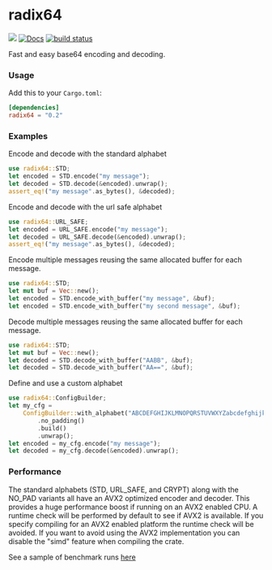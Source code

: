 radix64
=======

[![](http://meritbadge.herokuapp.com/radix64)](https://crates.io/crates/radix64)
[![Docs](https://docs.rs/radix64/badge.svg)](https://docs.rs/radix64)
[![build status](https://api.travis-ci.org/ggriffiniii/radix64.svg)](https://travis-ci.org/ggriffiniii/radix64)

Fast and easy base64 encoding and decoding.

### Usage

Add this to your `Cargo.toml`:

```toml
[dependencies]
radix64 = "0.2"
```

### Examples

Encode and decode with the standard alphabet

```rust
use radix64::STD;
let encoded = STD.encode("my message");
let decoded = STD.decode(&encoded).unwrap();
assert_eq!("my message".as_bytes(), &decoded);
```

Encode and decode with the url safe alphabet

```rust
use radix64::URL_SAFE;
let encoded = URL_SAFE.encode("my message");
let decoded = URL_SAFE.decode(&encoded).unwrap();
assert_eq!("my message".as_bytes(), &decoded);
```

Encode multiple messages reusing the same allocated buffer for each message.
```rust
use radix64::STD;
let mut buf = Vec::new();
let encoded = STD.encode_with_buffer("my message", &buf);
let encoded = STD.encode_with_buffer("my second message", &buf);
```

Decode multiple messages reusing the same allocated buffer for each message.
```rust
use radix64::STD;
let mut buf = Vec::new();
let decoded = STD.decode_with_buffer("AABB", &buf);
let decoded = STD.decode_with_buffer("AA==", &buf);
```

Define and use a custom alphabet
```rust
use radix64::ConfigBuilder;
let my_cfg =
    ConfigBuilder::with_alphabet("ABCDEFGHIJKLMNOPQRSTUVWXYZabcdefghijklmnopqrstuvwxyz#&")
        .no_padding()
        .build()
        .unwrap();
let encoded = my_cfg.encode("my message");
let decoded = my_cfg.decode(&encoded).unwrap();
```

### Performance

The standard alphabets (STD, URL_SAFE, and CRYPT) along with the NO_PAD variants
all have an AVX2 optimized encoder and decoder. This provides a huge performance
boost if running on an AVX2 enabled CPU. A runtime check will be performed by
default to see if AVX2 is available. If you specify compiling for an AVX2
enabled platform the runtime check will be avoided. If you want to avoid using
the AVX2 implementation you can disable the "simd" feature when compiling the
crate.

See a sample of benchmark runs [here](https://ggriffiniii.github.io/radix64/bench_results)
